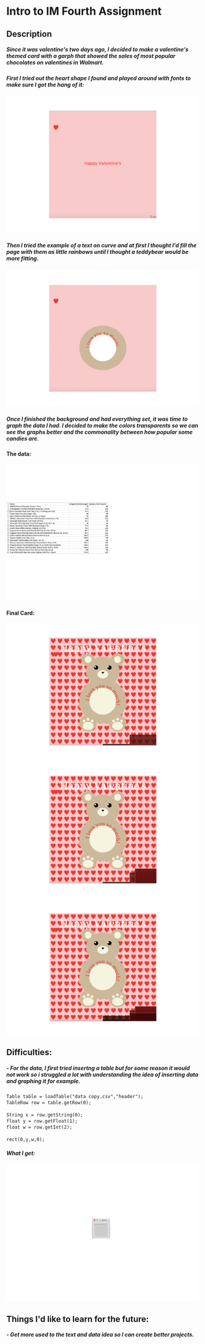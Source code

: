 # Intro to IM Fourth Assignment 
## Description 
##### Since it was valentine's two days ago, I decided to make a valentine's themed card with a garph that showed the sales of most popular chocolates on valentines in Walmart.
 ##### First I tried out the heart shape I found and played around with fonts to make sure I got the hang of it:
 ![](First.jpg)
 ##### Then I tried the example of a text on curve and at first I thought I'd fill the page with them as little rainbows until I thought a teddybear would be more fitting.
 ![](Second.jpg)
 ##### Once I finished the background and had everything set, it was time to graph the data I had. I decided to make the colors transparents so we can see the graphs better and the commonality between how popular some candies are.
 #### The data:
 ![](Data.jpg)
 #### Final Card:
![](Valentinecardwithgraph1.jpg)
 ![](Valentinecardwithgraph2.jpg)
 ![](Valentinecardwithgraph3.jpg)


## Difficulties:
##### - For the data, I first tried insertng a table but for some reason it would not work so i struggled a lot with understanding the idea of inserting data and graphing it for example.
```
Table table = loadTable("data copy.csv","header");
TableRow row = table.getRow(0);

String x = row.getString(0);
float y = row.getFloat(1);
float w = row.getInt(2);

rect(0,y,w,0);
```
##### What I get:
 ![](graphissue.jpg)
## Things I'd like to learn for the future:
##### - Get more used to the text and data idea so I can create better projects.
